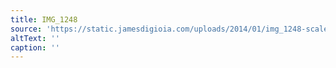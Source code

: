```yaml
---
title: IMG_1248
source: 'https://static.jamesdigioia.com/uploads/2014/01/img_1248-scaled.jpg'
altText: ''
caption: ''
---
```


